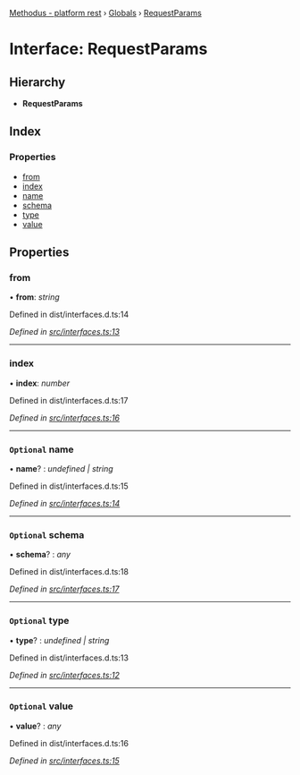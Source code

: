 [Methodus - platform rest](../README.md) › [Globals](../globals.md) › [RequestParams](requestparams.md)

# Interface: RequestParams

## Hierarchy

* **RequestParams**

## Index

### Properties

* [from](requestparams.md#from)
* [index](requestparams.md#index)
* [name](requestparams.md#optional-name)
* [schema](requestparams.md#optional-schema)
* [type](requestparams.md#optional-type)
* [value](requestparams.md#optional-value)

## Properties

###  from

• **from**: *string*

Defined in dist/interfaces.d.ts:14

*Defined in [src/interfaces.ts:13](https://github.com/nodulusteam/methodus.dev/blob/a3e1495/modules/platform/platform-rest/src/interfaces.ts#L13)*

___

###  index

• **index**: *number*

Defined in dist/interfaces.d.ts:17

*Defined in [src/interfaces.ts:16](https://github.com/nodulusteam/methodus.dev/blob/a3e1495/modules/platform/platform-rest/src/interfaces.ts#L16)*

___

### `Optional` name

• **name**? : *undefined | string*

Defined in dist/interfaces.d.ts:15

*Defined in [src/interfaces.ts:14](https://github.com/nodulusteam/methodus.dev/blob/a3e1495/modules/platform/platform-rest/src/interfaces.ts#L14)*

___

### `Optional` schema

• **schema**? : *any*

Defined in dist/interfaces.d.ts:18

*Defined in [src/interfaces.ts:17](https://github.com/nodulusteam/methodus.dev/blob/a3e1495/modules/platform/platform-rest/src/interfaces.ts#L17)*

___

### `Optional` type

• **type**? : *undefined | string*

Defined in dist/interfaces.d.ts:13

*Defined in [src/interfaces.ts:12](https://github.com/nodulusteam/methodus.dev/blob/a3e1495/modules/platform/platform-rest/src/interfaces.ts#L12)*

___

### `Optional` value

• **value**? : *any*

Defined in dist/interfaces.d.ts:16

*Defined in [src/interfaces.ts:15](https://github.com/nodulusteam/methodus.dev/blob/a3e1495/modules/platform/platform-rest/src/interfaces.ts#L15)*
